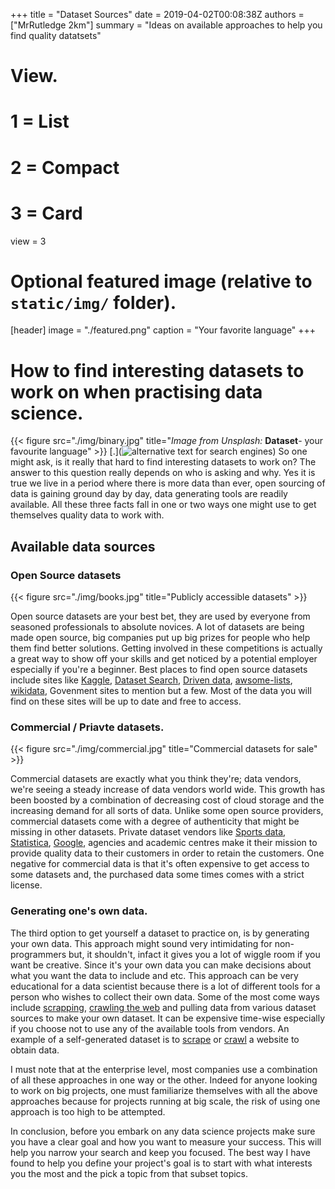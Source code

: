 +++
title = "Dataset Sources"
date = 2019-04-02T00:08:38Z
authors = ["MrRutledge 2km"]
summary = "Ideas on available approaches to help you find quality datatsets"

# View.
#   1 = List
#   2 = Compact
#   3 = Card
view = 3

# Optional featured image (relative to `static/img/` folder).
[header]
image = "./featured.png"
caption = "Your favorite language"
+++


# How to find interesting datasets to work on when practising data science.

{{< figure src="./img/binary.jpg" title="_Image from Unsplash:_  **Dataset**- your favourite language" >}}
[.](![alternative text for search engines](./img/featured.png))
So one might ask, is it really that hard to find interesting datasets to work on? The answer to this question really depends on who is asking and why. Yes it is true we live in a period where there is more data than ever, open sourcing of data is gaining ground day by day, data generating tools are readily available. All these three facts fall in one or two ways one might use to get themselves quality data to work with.

## Available data sources 

### Open Source datasets

{{< figure src="./img/books.jpg" title="Publicly accessible datasets" >}}

Open source datasets are your best bet, they are used by everyone from seasoned professionals to absolute novices. A lot of datasets are being made open source, big companies put up big prizes for people who help them find better solutions. Getting involved in these competitions is actually a great way to show off your skills and get noticed by a potential employer especially if you're a beginner. Best places to find open source datasets include sites like [Kaggle](https://www.kaggle.com/data), [Dataset Search](https://toolbox.google.com/datasetsearch), [Driven data](https://www.drivendata.org/), [awsome-lists](https://github.com/awesomedata/awesome-public-datasets), [wikidata](https://www.wikidata.org/wiki/Wikidata:Tools/For_programmers), Govenment sites to mention but a few. Most of the data you will find on these sites will be up to date and free to access.

### Commercial / Priavte datasets.

{{< figure src="./img/commercial.jpg" title="Commercial datasets for sale" >}}

Commercial datasets are exactly what you think they're; data vendors, we're seeing a steady increase of data vendors world wide. This growth has been boosted by a combination of decreasing cost of cloud storage and the increasing demand for all sorts of data. Unlike some open source providers, commercial datasets come with a degree of authenticity that might be missing in other datasets. Private dataset vendors like [Sports data](https://www.sportsdata.ag/), [Statistica](https://www.statista.com/), [Google](https://cloud.google.com/commercial-datasets/), agencies and academic centres make it their mission to provide quality data to their customers in order to retain the customers. One negative for commercial data is that it's often expensive to get access to some datasets and, the purchased data some times comes with a strict license. 

### Generating one's own data.

The third option to get yourself a dataset to practice on, is by generating your own data. This approach might sound very intimidating for non-programmers but, it shouldn't, infact it gives you a lot of wiggle room if you want be creative. Since it's your own data you can make decisions about what you want the data to include and etc. This approach can be very educational for a data scientist because there is a lot of different tools for a person who wishes to collect their own data. Some of the most come ways include [scrapping](https://en.wikipedia.org/wiki/Data_scraping), [crawling the web](https://en.wikipedia.org/wiki/Web_crawler) and pulling data from various dataset sources to make your own dataset. It can be expensive time-wise especially if you choose not to use any of the available tools from vendors. An example of a self-generated dataset is to [scrape](https://en.wikipedia.org/wiki/Data_scraping) or [crawl](https://en.wikipedia.org/wiki/Web_crawler) a website to obtain data.

I must note that at the enterprise level, most companies use a combination of all these approaches in one way or the other. Indeed for anyone looking to work on big projects, one must familiarize themselves with all the above approaches because for projects running at big scale, the risk of using one approach is too high to be attempted.

In conclusion, before you embark on any data science projects make sure you have a clear goal and how you want to measure your success. This will help you narrow your search and keep you focused.
The best way I have found to help you define your project's goal is to start with what interests you the most and the pick a topic from that subset topics.  
